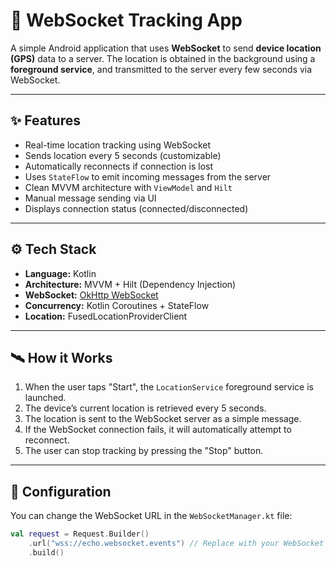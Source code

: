 # 📍 WebSocket Tracking App

A simple Android application that uses **WebSocket** to send **device location (GPS)** data to a server. The location is obtained in the background using a **foreground service**, and transmitted to the server every few seconds via WebSocket.

---

## ✨ Features

- Real-time location tracking using WebSocket
- Sends location every 5 seconds (customizable)
- Automatically reconnects if connection is lost
- Uses `StateFlow` to emit incoming messages from the server
- Clean MVVM architecture with `ViewModel` and `Hilt`
- Manual message sending via UI
- Displays connection status (connected/disconnected)

---

## ⚙️ Tech Stack

- **Language:** Kotlin
- **Architecture:** MVVM + Hilt (Dependency Injection)
- **WebSocket:** [OkHttp WebSocket](https://square.github.io/okhttp/)
- **Concurrency:** Kotlin Coroutines + StateFlow
- **Location:** FusedLocationProviderClient

---

## 🛰️ How it Works

1. When the user taps "Start", the `LocationService` foreground service is launched.
2. The device’s current location is retrieved every 5 seconds.
3. The location is sent to the WebSocket server as a simple message.
4. If the WebSocket connection fails, it will automatically attempt to reconnect.
5. The user can stop tracking by pressing the "Stop" button.

---

## 🔧 Configuration

You can change the WebSocket URL in the `WebSocketManager.kt` file:

```kotlin
val request = Request.Builder()
    .url("wss://echo.websocket.events") // Replace with your WebSocket server
    .build()
